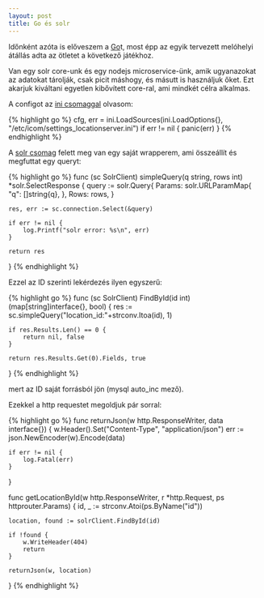 ```yaml
---
layout: post
title: Go és solr
---
```


Időnként azóta is előveszem a [Go][1]t, most épp az egyik tervezett melóhelyi átállás adta az ötletet a következő játékhoz.

Van egy solr core-unk és egy nodejs microservice-ünk, amik ugyanazokat az adatokat tárolják, csak picit máshogy, és másutt is használjuk őket. Ezt akarjuk kiváltani egyetlen kibővített core-ral, ami mindkét célra alkalmas.

A configot az [ini csomaggal][2] olvasom:

{% highlight go %}
cfg, err = ini.LoadSources(ini.LoadOptions{}, 
    "/etc/icom/settings_locationserver.ini")
if err != nil {
	panic(err)
}
{% endhighlight %}

A [solr csomag][3] felett meg van egy saját wrapperem, ami összeállít és megfuttat egy queryt:

{% highlight go %}
func (sc SolrClient) simpleQuery(q string, rows int)
    *solr.SelectResponse {
	query := solr.Query{
		Params: solr.URLParamMap{
			"q": []string{q},
		},
		Rows: rows,
	}

	res, err := sc.connection.Select(&query)

	if err != nil {
		log.Printf("solr error: %s\n", err)
	}

	return res
}
{% endhighlight %}

Ezzel az ID szerinti lekérdezés ilyen egyszerű:

{% highlight go %}
func (sc SolrClient) FindById(id int)
    (map[string]interface{}, bool) {
	res := sc.simpleQuery("location_id:"+strconv.Itoa(id), 1)

	if res.Results.Len() == 0 {
		return nil, false
	}

	return res.Results.Get(0).Fields, true
}
{% endhighlight %}

mert az ID saját forrásból jön (mysql auto_inc mező).

Ezekkel a http requestet megoldjuk pár sorral:

{% highlight go %}
func returnJson(w http.ResponseWriter, data interface{}) {
	w.Header().Set("Content-Type", "application/json")
	err := json.NewEncoder(w).Encode(data)

	if err != nil {
		log.Fatal(err)
	}
}

func getLocationById(w http.ResponseWriter, r *http.Request,
    ps httprouter.Params) {
	id, _ := strconv.Atoi(ps.ByName("id"))

	location, found := solrClient.FindById(id)

	if !found {
		w.WriteHeader(404)
		return
	}

	returnJson(w, location)
}
{% endhighlight %}

 [1]: https://golang.org
 [2]: https://github.com/go-ini/ini/tree/v1.21.1
 [3]: https://github.com/rtt/Go-Solr

